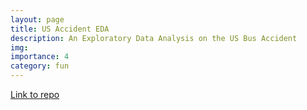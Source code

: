 ```yaml
---
layout: page
title: US Accident EDA
description: An Exploratory Data Analysis on the US Bus Accident
img:
importance: 4
category: fun
---
```



[Link to repo](https://github.com/nabin2004/US-Accident-EDA)